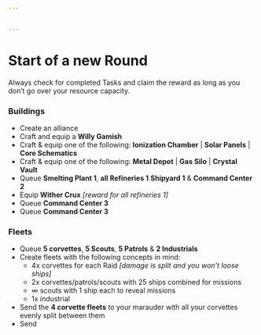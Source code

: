 ```yaml
---


---
```


<h1 id="start-of-a-new-round">Start of a new Round</h1>
<p>Always check for completed Tasks and claim the reward as long as you don’t go over your resource capacity.</p>
<h3 id="buildings">Buildings</h3>
<ul>
<li>Create an alliance</li>
<li>Craft and equip a <strong>Willy Gamish</strong></li>
<li>Craft &amp; equip one of the following: <strong>Ionization Chamber</strong> | <strong>Solar Panels</strong> | <strong>Core Schematics</strong></li>
<li>Craft &amp; equip one of the following: <strong>Metal Depot</strong> | <strong>Gas Silo</strong> | <strong>Crystal Vault</strong></li>
<li>Queue <strong>Smelting Plant 1</strong>, <strong>all Refineries 1</strong> <strong>Shipyard 1</strong> &amp; <strong>Command Center 2</strong></li>
<li>Equip <strong>Wither Crux</strong> <em>[reward for all refineries 1]</em></li>
<li>Queue <strong>Command Center 3</strong></li>
<li>Queue <strong>Command Center 3</strong></li>
</ul>
<h3 id="fleets">Fleets</h3>
<ul>
<li>Queue <strong>5 corvettes</strong>, <strong>5 Scouts</strong>, <strong>5 Patrols</strong> &amp; <strong>2 Industrials</strong></li>
<li>Create fleets with the following concepts in mind:
<ul>
<li>4x corvettes for each Raid <em>[damage is split and you won’t loose ships]</em></li>
<li>2x corvettes/patrols/scouts with 25 ships combined for missions</li>
<li>∞ scouts with 1 ship each to reveal missions</li>
<li>1x industrial</li>
</ul>
</li>
<li>Send the <strong>4 corvette fleets</strong> to your marauder with all your corvettes evenly split between them</li>
<li>Send</li>
</ul>

